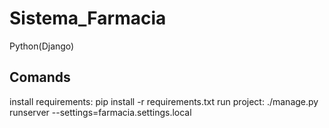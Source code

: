 # Sistema_Farmacia
Python(Django)

## Comands
install requirements:
pip install -r requirements.txt
run project: 
./manage.py runserver --settings=farmacia.settings.local
